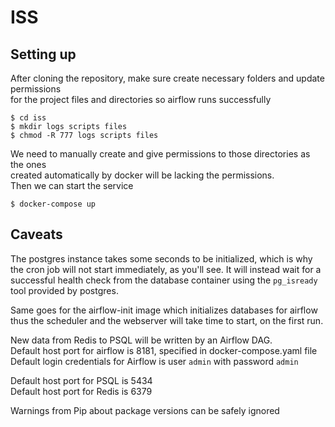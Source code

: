 # ISS

## Setting up

After cloning the repository, make sure create necessary folders and update permissions  
for the project files and directories so airflow runs successfully

```shell
$ cd iss
$ mkdir logs scripts files
$ chmod -R 777 logs scripts files 
```

We need to manually create and give permissions to those directories as the ones  
created automatically by docker will be lacking the permissions.  
Then we can start the service

```shell
$ docker-compose up
```

## Caveats

The postgres instance takes some seconds to be initialized, which is why the cron job will not start immediately, as
you'll see. It will instead wait for a successful health check from the database container using the `pg_isready` tool
provided by postgres.

Same goes for the airflow-init image which initializes databases for airflow  
thus the scheduler and the webserver will take time to start, on the first run.

New data from Redis to PSQL will be written by an Airflow DAG.  
Default host port for airflow is 8181, specified in docker-compose.yaml file  
Default login credentials for Airflow is user `admin` with password `admin`

Default host port for PSQL is 5434  
Default host port for Redis is 6379

Warnings from Pip about package versions can be safely ignored